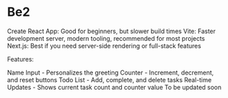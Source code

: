 # Be2
Create React App: Good for beginners, but slower build times
Vite: Faster development server, modern tooling, recommended for most projects
Next.js: Best if you need server-side rendering or full-stack features

Features:

Name Input - Personalizes the greeting
Counter - Increment, decrement, and reset buttons
Todo List - Add, complete, and delete tasks
Real-time Updates - Shows current task count and counter value
To be updated soon
